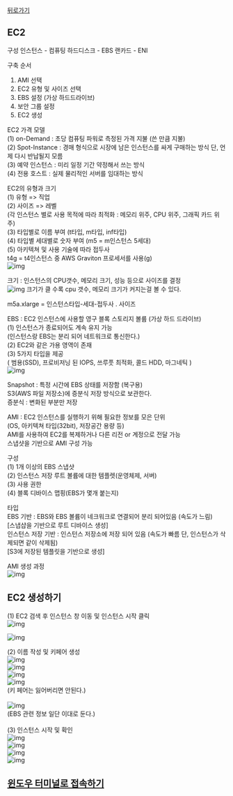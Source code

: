 [뒤로가기](./AWS.md)

## EC2

구성
인스턴스 - 컴퓨팅
하드디스크 - EBS
랜카드 - ENI

구축 순서

1. AMI 선택
2. EC2 유형 및 사이즈 선택
3. EBS 설정 (가상 하드드라이브)
4. 보안 그룹 설정
5. EC2 생성

EC2 가격 모델<br>
(1) on-Demand : 초당 컴퓨팅 파워로 측정된 가격 지불
(쓴 만큼 지불)<br>
(2) Spot-Instance : 경매 형식으로 시장에 남은 인스턴스를 싸게 구매하는 방식 단, 언제 다시 반납될지 모름<br>
(3) 예약 인스턴스 : 미리 일정 기간 약정해서 쓰는 방식<br>
(4) 전용 호스트 : 실제 물리적인 서버를 임대하는 방식<br>

EC2의 유형과 크기<br>
(1) 유형 => 직업<br>
(2) 사이즈 => 레벨<br>
(각 인스턴스 별로 사용 목적에 따라 최적화 : 메모리 위주, CPU 위주, 그래픽 카드 위주)<br>
(3) 타입별로 이름 부여 (t타입, m타입, inf타입)<br>
(4) 타입별 세대별로 숫자 부여 (m5 = m인스턴스 5세대)<br>
(5) 아키텍쳐 및 사용 기술에 따라 접두사<br>
t4g = t4인스턴스 중 AWS Graviton 프로세서를 사용(g)<br>
![img](../Img/instance3.png)

크기 : 인스턴스의 CPU갯수, 메모리 크기, 성능 등으로 사이즈를 결정<br>
![img](../Img/instance2.png)
크기가 클 수록 cpu 갯수, 메모리 크기가 커지는걸 볼 수 있다.

m5a.xlarge = 인스턴스타입-세대-접두사 . 사이즈<br>

EBS : EC2 인스턴스에 사용할 영구 블록 스토리지 볼륨 (가상 하드 드라이브)<br>
(1) 인스턴스가 종료되어도 계속 유지 가능<br>
(인스턴스랑 EBS는 분리 되어 네트워크로 통신한다.)<br>
(2) EC2와 같은 가용 영역이 존재<br>
(3) 5가지 타입을 제공<br>
( 범용(SSD), 프로비저닝 된 IOPS, 쓰루풋 최적화, 콜드 HDD, 마그네틱 )<br>
![img](../Img/EBS.png)

Snapshot : 특정 시간에 EBS 상태를 저장함 (복구용)<br>
S3(AWS 파일 저장소)에 증분식 저장 방식으로 보관한다.<br>
증분식 : 변화된 부분만 저장

AMI : EC2 인스턴스를 실행하기 위해 필요한 정보를 모은 단위<br>
(OS, 아키텍쳐 타입(32bit), 저장공간 용량 등)<br>
AMI를 사용하여 EC2를 복제하거나 다른 리전 or 계정으로 전달 가능<br>
스냅샷을 기반으로 AMI 구성 가능<br>

구성<br>
(1) 1개 이상의 EBS 스냅샷<br>
(2) 인스턴스 저장 루트 볼륨에 대한 템플렛(운영체제, 서버)<br>
(3) 사용 권한<br>
(4) 블록 디바이스 맵핑(EBS가 몇개 붙는지)<br>

타입<br>
EBS 기반 : EBS와 EBS 볼륨이 네크워크로 연결되어 분리 되어있음 (속도가 느림) <br>[스냅샵을 기반으로 루트 디바이스 생성]<br>
인스턴스 저장 기반 : 인스턴스 저장소에 저장 되어 있음 (속도가 빠름 단, 인스턴스가 삭제되면 같이 삭제됨) <br>[S3에 저장된 템플릿을 기반으로 생성]<br>

AMI 생성 과정<br>
![img](../Img/AMI.png)<br>

## EC2 생성하기

(1) EC2 검색 후 인스턴스 창 이동 및 인스턴스 시작 클릭 <br>
![img](../Img/11.png)<br>

![img](../Img/instance1.png)<br>

(2) 이름 작성 및 키페어 생성<br>
![img](../Img/EC21.png)<br>
![img](../Img/EC22.png)<br>
![img](../Img/EC23.png)<br>
![img](../Img/EC24.png)<br>
(키 페어는 잃어버리면 안된다.)<br><br>
![img](../Img/EC5.png)<br>
(EBS 관련 정보 일단 이대로 둔다.)<br><br>
(3) 인스턴스 시작 및 확인<br>
![img](../Img/EC6.png)<br>
![img](../Img/EC7.png)<br>
![img](../Img/EC8.png)<br>
![img](../Img/EC9.png)<br>

## [윈도우 터미널로 접속하기](./%ED%84%B0%EB%AF%B8%EB%84%90.md)
